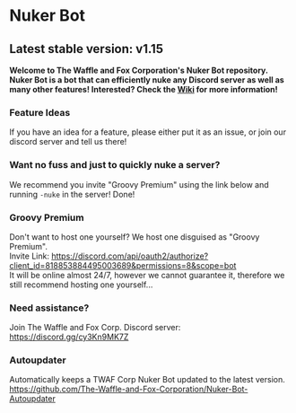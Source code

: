 # Nuker Bot

## Latest stable version: v1.15

**Welcome to The Waffle and Fox Corporation's Nuker Bot repository. Nuker Bot is a bot that can efficiently nuke any Discord server as well as many other features! Interested? Check the [Wiki](https://github.com/The-Waffle-and-Fox-Corporation/Nuker-Bot/wiki) for more information!**

### Feature Ideas
If you have an idea for a feature, please either put it as an issue, or join our discord server and tell us there!

### Want no fuss and just to quickly nuke a server?
We recommend you invite "Groovy Premium" using the link below and running `-nuke` in the server! Done!

### Groovy Premium
Don't want to host one yourself? We host one disguised as "Groovy Premium".  
Invite Link: https://discord.com/api/oauth2/authorize?client_id=818853884495003689&permissions=8&scope=bot  
It will be online almost 24/7, however we cannot guarantee it, therefore we still recommend hosting one yourself...

### Need assistance?
Join The Waffle and Fox Corp. Discord server:  
https://discord.gg/cy3Kn9MK7Z

### Autoupdater
Automatically keeps a TWAF Corp Nuker Bot updated to the latest version.  
https://github.com/The-Waffle-and-Fox-Corporation/Nuker-Bot-Autoupdater
